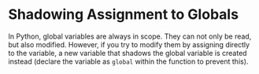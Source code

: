 # Shadowing Assignment to Globals

In Python, global variables are always in scope. They can not
only be read, but also modified. However, if you try to modify them
by assigning directly to the variable, a new variable that shadows
the global variable is created instead (declare the variable as `global`
within the function to prevent this).

